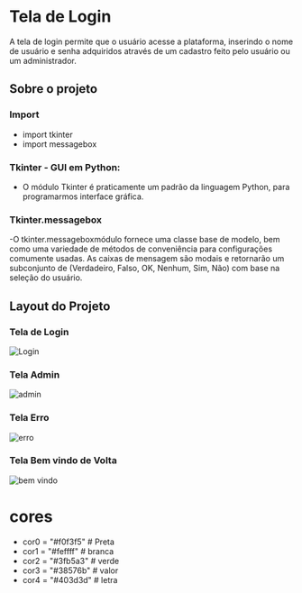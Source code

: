 # Tela de Login

A tela de login permite que o usuário acesse a plataforma, 
inserindo o nome de usuário e senha adquiridos através de um cadastro 
feito pelo usuário ou um administrador.


## Sobre o projeto

### Import

 - import tkinter
 - import messagebox

### Tkinter - GUI em Python:
- O módulo Tkinter é praticamente um padrão da linguagem Python, para programarmos interface gráfica.

### Tkinter.messagebox
-O tkinter.messageboxmódulo fornece uma classe base de modelo, 
bem como uma variedade de métodos de conveniência para configurações comumente usadas. 
As caixas de mensagem são modais e retornarão um subconjunto de 
(Verdadeiro, Falso, OK, Nenhum, Sim, Não) com base na seleção do usuário.


## Layout do Projeto
### Tela de Login
![Login](https://user-images.githubusercontent.com/94863117/143670017-448f79c1-e73f-4228-a107-a1ea075a6b08.jpg)

### Tela Admin
![admin](https://user-images.githubusercontent.com/94863117/143670022-022aa209-c5ed-43a7-b250-d4189f07ee10.jpg)

### Tela Erro
![erro](https://user-images.githubusercontent.com/94863117/143670040-cb356f86-318b-44b5-b1e9-67ce813d05fa.jpg)

### Tela Bem vindo de Volta
![bem vindo](https://user-images.githubusercontent.com/94863117/143670050-37445b89-9c50-46d4-a462-4c2dcba61814.jpg)



# cores 
- cor0 = "#f0f3f5"  # Preta 
- cor1 = "#feffff"  # branca 
- cor2 = "#3fb5a3"  # verde 
- cor3 = "#38576b"  # valor 
- cor4 = "#403d3d"  # letra 

